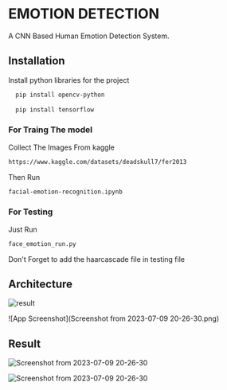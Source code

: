 
# EMOTION DETECTION

A CNN Based Human Emotion Detection System. 


## Installation

Install python libraries for the project

```bash
  pip install opencv-python
      
  pip install tensorflow
```

### For Traing The model
Collect The Images From kaggle

```bash
https://www.kaggle.com/datasets/deadskull7/fer2013
```
Then Run
```bash
facial-emotion-recognition.ipynb
```

### For Testing

Just Run
```bash
face_emotion_run.py
```
Don't Forget to add the haarcascade file in testing file


## Architecture
![result](https://github.com/muzafirsakeen/EmotionDetection/assets/16305656/31f8981f-8ae7-4b2f-8a34-d8e5228e6c88)

![App Screenshot](Screenshot from 2023-07-09 20-26-30.png)
## Result

![Screenshot from 2023-07-09 20-26-30](https://github.com/muzafirsakeen/EmotionDetection/assets/16305656/db2288ff-ffcd-481c-bec8-017940ab4a13)




![Screenshot from 2023-07-09 20-26-30](https://github.com/muzafirsakeen/EmotionDetection/assets/16305656/08a7e62c-51b2-4a0e-8acb-3e7771b26e92)
